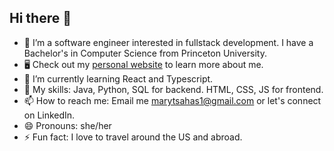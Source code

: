 ## Hi there 👋

- 🔭 I’m a software engineer interested in fullstack development. I have a Bachelor's in Computer Science from Princeton University.
- 🖥️ Check out my [personal website](https://mtsahas.github.io/personal-site/) to learn more about me.
- 🌱 I’m currently learning React and Typescript.
- 🧠 My skills: Java, Python, SQL for backend. HTML, CSS, JS for frontend.
- 📫 How to reach me: Email me marytsahas1@gmail.com or let's connect on LinkedIn.
- 😄 Pronouns: she/her
- ⚡ Fun fact: I love to travel around the US and abroad.
